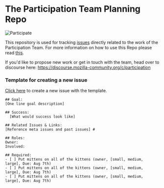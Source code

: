 # The Participation Team Planning Repo

![Participate](https://wiki.mozilla.org/images/d/d0/ParticipationSmall.png)

This repository is used for tracking [issues](https://github.com/mozilla/participation-org/issues) directly related to the work of the Participation Team. For more information on how to use this Repo please read [this](https://discourse.mozilla-community.org/t/coordinating-participation-on-github/6638).

If you'd like to propose new work or get in touch with the team, head over to discourse here: https://discourse.mozilla-community.org/c/participation


### Template for creating a new issue

[Click here](https://github.com/mozilla/participation-org/issues/new?body=%23%23+Goal%3a+%0D%0A[One+line+goal+description]+%0D%0A%0D%0A%23%23+Success%3a%0D%0A++[What+would+success+look+like]+%0D%0A%0D%0A%23%23+Related+Issues+%26+Links%3a+%0D%0A[Reference+meta+issues+and+past+issues]+%23%0D%0A%0D%0A%23%23+Roles%3a%0D%0AOwner%3a+%0D%0AInvolved%3a+%0D%0A%0D%0A%23%23+Required%3a+%0D%0A-+[+]+Put+mittens+on+all+of+the+kittens+%28owner%2c+[small%2c+medium%2c+large]%2c+Due%3a+Aug+7th%29+%0D%0A-+[+]+Put+mittens+on+all+of+the+kittens+%28owner%2c+[small%2c+medium%2c+large]%2c+Due%3a+Aug+7th%29+%0D%0A-+[+]+Put+mittens+on+all+of+the+kittens+%28owner%2c+[small%2c+medium%2c+large]%2c+Due%3a+Aug+7th%29+%0D%0A) to create a new issue with the template.

```
## Goal: 
[One line goal description] 

## Success:
  [What would success look like] 

## Related Issues & Links: 
[Reference meta issues and past issues] #

## Roles:
Owner: 
Involved: 

## Required: 
- [ ] Put mittens on all of the kittens (owner, [small, medium, large], Due: Aug 7th) 
- [ ] Put mittens on all of the kittens (owner, [small, medium, large], Due: Aug 7th) 
- [ ] Put mittens on all of the kittens (owner, [small, medium, large], Due: Aug 7th) 

```
